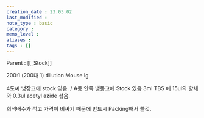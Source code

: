 ```yaml
---
creation_date : 23.03.02
last_modified :
note_type : basic
category :
memo_level :
aliases : 
tags : []
---
```


Parent : [[_Stock]]

200:1 (200대 1) dilution 
Mouse Ig

4도씨 냉장고에 stock 있음. / A동 안쪽 냉동고에 Stock 있음
3ml TBS 에 15ul의 항체와 0.3ul acetyl azide 섞음.

희석배수가 적고 가격이 비싸기 때문에 반드시 Packing해서 쓸것.